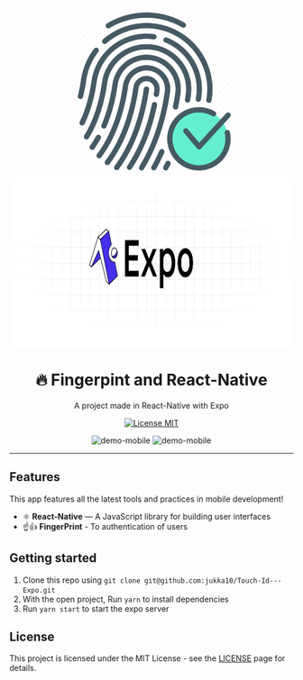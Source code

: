 <div > 
  <p align="center">
    <img src="./assets/fingerPrint.png" alt="logo1" height="300" width="300">
    <img src="./assets/expo.png" alt="logo2" width="500" height="300">
    </p>
</div>
<h1 align="center">
🔥 Fingerpint and React-Native
</h1>
<p align="center">A project made in React-Native with Expo</p>
<p align="center">
  <a href="https://opensource.org/licenses/MIT">
    <img src="https://img.shields.io/badge/License-MIT-blue.svg" alt="License MIT">
</a>
</p>

<div > 
  <p align="center">
    <img src="./assets/1.gif" alt="demo-mobile" height="420" width="200">
    <img src="./src/assets/2.gif" alt="demo-mobile" width="200" height="420">
    </p>
</div>
<hr />

## Features

This app features all the latest tools and practices in mobile development!

- ⚛️ **React-Native** — A JavaScript library for building user interfaces
- ☝👍 **FingerPrint** - To authentication of users

## Getting started

1. Clone this repo using `git clone git@github.com:jukka10/Touch-Id---Expo.git`
2. With the open project, Run `yarn` to install dependencies<br />
3. Run `yarn start` to start the expo server

## License

This project is licensed under the MIT License - see the [LICENSE](https://opensource.org/licenses/MIT) page for details.
